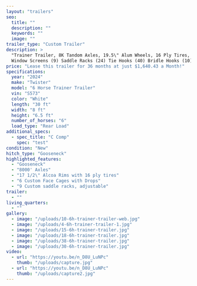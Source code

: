 ```yaml
---
layout: "trailers"
seo:
  title: ""
  description: ""
  keywords: ""
  image: ""
trailer_type: "Custom Trailer"
description: >
  "Trainer Trailer, 8K Tandom Axles, 19.5\" Alum Wheels, 16 Ply Tires, White Skin, Rubber Mats Full Length (6) Custom Face Cages (12)
  Window Screens (9) Saddle Racks (24) Tie Hooks (40) Bridle Hooks (10) Manger Hooks Line & Insulate Walls Full Length Line & Insulate Ceiling Full Length Finish All Tacks & Dressing Room (Line, Insulate, Carpet, & Mats) Carpet Manger Doors Rumber (Kick Plate) in Horse Area Custom Adjustable Saddle Racks Stair Step Tack Wall Code Locks 2 Stud Dividers with High Top Flow Divider 2 Brush tray Boot Box Spare Tire Clothes Rod 2- Pinned 4 tier blanket Racks Single electric/Hydraulic Jack Quick Coupler"
price: "Lease this trailer for 36 months at just $1,640.43 a Month!"
specifications:
  year: "2024"
  make: "Twister"
  model: "6 Horse Trainer Trailer"
  vin: "S573"
  color: "White"
  length: "30 ft"
  width: "8 ft"
  height: "6.5 ft"
  number_of_horses: "6"
  load_type: "Rear Load"
additional_specs:
  - spec_title: "C Comp"
    spec: "test"
condition: "New"
hitch_type: "Gooseneck"
highlighted_features:
  - "Gooseneck"
  - "8000' Axles"
  - "17 1/2\" Alcoa Rims with 16 ply tires"
  - "6 Custom Face Cages with Drops"
  - "9 Custom saddle racks, adjustable"
trailer:
  - ""
living_quarters:
  - ""
gallery:
  - image: "/uploads/10-6h-trainer-trailer-web.jpg"
  - image: "/uploads/4-6h-trainer-trailer-1.jpg"
  - image: "/uploads/15-6h-trainer-trailer.jpg"
  - image: "/uploads/18-6h-trainer-trailer.jpg"
  - image: "/uploads/38-6h-trainer-trailer.jpg"
  - image: "/uploads/30-6h-trainer-trailer.jpg"
video:
  - url: "https://youtu.be/n_D8U_LuNPc"
    thumb: "/uploads/capture.jpg"
  - url: "https://youtu.be/n_D8U_LuNPc"
    thumb: "/uploads/capture2.jpg"
---
```

